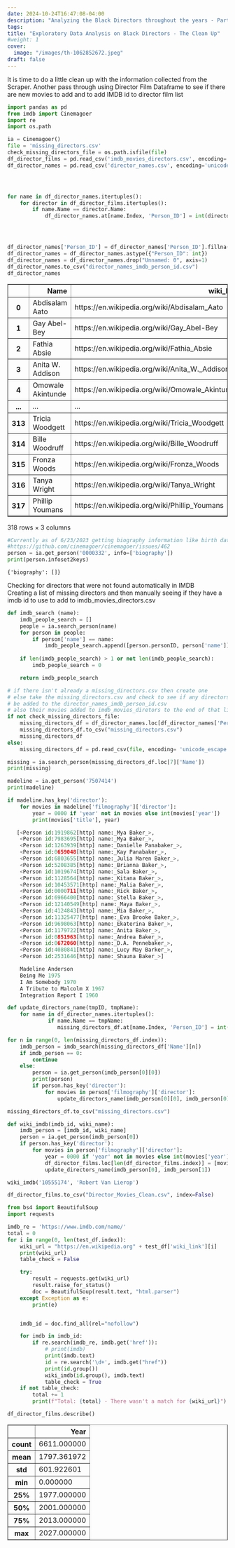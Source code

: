 ```yaml
---
date: 2024-10-24T16:47:08-04:00
description: "Analyzing the Black Directors throughout the years - Part II"
tags:
title: "Exploratory Data Analysis on Black Directors - The Clean Up"
#weight: 1
cover:
  image: "/images/th-1062852672.jpeg"
draft: false
---
```


It is time to do a little clean up with the information collected from the Scraper. Another pass through using Director Film Dataframe to see if there are new movies to add and to add IMDB id to director film list


```python
import pandas as pd
from imdb import Cinemagoer
import re
import os.path

ia = Cinemagoer()
file = 'missing_directors.csv'
check_missing_directors_file = os.path.isfile(file)
df_director_films = pd.read_csv('imdb_movies_directors.csv', encoding= 'unicode_escape')
df_director_names = pd.read_csv('director_names.csv', encoding='unicode_escape')




for name in df_director_names.itertuples(): 
    for director in df_director_films.itertuples(): 
        if name.Name == director.Name:
            df_director_names.at[name.Index, 'Person_ID'] = int(director.Person_ID)




df_director_names['Person_ID'] = df_director_names['Person_ID'].fillna(0)
df_director_names = df_director_names.astype({"Person_ID": int})
df_director_names = df_director_names.drop("Unnamed: 0", axis=1)
df_director_names.to_csv("director_names_imdb_person_id.csv")
df_director_names
```




<div>
<style scoped>
    .dataframe tbody tr th:only-of-type {
        vertical-align: middle;
    }

    .dataframe tbody tr th {
        vertical-align: top;
    }

    .dataframe thead th {
        text-align: right;
    }
</style>
<table border="1" class="dataframe">
  <thead>
    <tr style="text-align: right;">
      <th></th>
      <th>Name</th>
      <th>wiki_link</th>
      <th>Person_ID</th>
    </tr>
  </thead>
  <tbody>
    <tr>
      <th>0</th>
      <td>Abdisalam Aato</td>
      <td>https://en.wikipedia.org/wiki/Abdisalam_Aato</td>
      <td>0</td>
    </tr>
    <tr>
      <th>1</th>
      <td>Gay Abel-Bey</td>
      <td>https://en.wikipedia.org/wiki/Gay_Abel-Bey</td>
      <td>8498</td>
    </tr>
    <tr>
      <th>2</th>
      <td>Fathia Absie</td>
      <td>https://en.wikipedia.org/wiki/Fathia_Absie</td>
      <td>7280958</td>
    </tr>
    <tr>
      <th>3</th>
      <td>Anita W. Addison</td>
      <td>https://en.wikipedia.org/wiki/Anita_W._Addison</td>
      <td>11697</td>
    </tr>
    <tr>
      <th>4</th>
      <td>Omowale Akintunde</td>
      <td>https://en.wikipedia.org/wiki/Omowale_Akintunde</td>
      <td>0</td>
    </tr>
    <tr>
      <th>...</th>
      <td>...</td>
      <td>...</td>
      <td>...</td>
    </tr>
    <tr>
      <th>313</th>
      <td>Tricia Woodgett</td>
      <td>https://en.wikipedia.org/wiki/Tricia_Woodgett</td>
      <td>0</td>
    </tr>
    <tr>
      <th>314</th>
      <td>Bille Woodruff</td>
      <td>https://en.wikipedia.org/wiki/Bille_Woodruff</td>
      <td>937306</td>
    </tr>
    <tr>
      <th>315</th>
      <td>Fronza Woods</td>
      <td>https://en.wikipedia.org/wiki/Fronza_Woods</td>
      <td>0</td>
    </tr>
    <tr>
      <th>316</th>
      <td>Tanya Wright</td>
      <td>https://en.wikipedia.org/wiki/Tanya_Wright</td>
      <td>942859</td>
    </tr>
    <tr>
      <th>317</th>
      <td>Phillip Youmans</td>
      <td>https://en.wikipedia.org/wiki/Phillip_Youmans</td>
      <td>0</td>
    </tr>
  </tbody>
</table>
<p>318 rows × 3 columns</p>
</div>




```python
#Currently as of 6/23/2023 getting biography information like birth dates is not working
#https://github.com/cinemagoer/cinemagoer/issues/462
person = ia.get_person('0000332', info=['biography'])
print(person.infoset2keys)
```

    {'biography': []}


Checking for directors that were not found automatically in IMDB  
Creating a list of missing directors and then manually seeing if they have a imdb id to use to add to imdb_movies_directors.csv


```python
def imdb_search (name):
    imdb_people_search = []
    people = ia.search_person(name)
    for person in people:            
        if person['name'] == name:
            imdb_people_search.append([person.personID, person['name']])
    
    if len(imdb_people_search) > 1 or not len(imdb_people_search):
        imdb_people_search = 0

    return imdb_people_search

# if there isn't already a missing_directors.csv then create one
# else take the missing_directors.csv and check to see if any directors can 
# be added to the director_names_imdb_person_id.csv
# also their movies added to imdb_movies_diretors to the end of that list
if not check_missing_directors_file:
    missing_directors_df = df_director_names.loc[df_director_names['Person_ID'] == 0]
    missing_directors_df.to_csv("missing_directors.csv")
    missing_directors_df
else:
    missing_directors_df = pd.read_csv(file, encoding= 'unicode_escape')

missing = ia.search_person(missing_directors_df.loc[7]['Name'])
print(missing)

madeline = ia.get_person('7507414')
print(madeline)

if madeline.has_key('director'):
    for movies in madeline['filmography']['director']:
        year = 0000 if 'year' not in movies else int(movies['year']) 
        print(movies['title'], year)
```

```python
   [<Person id:1919862[http] name:_Mya Baker_>, 
    <Person id:7983695[http] name:_Mya Baker_>, 
    <Person id:1263939[http] name:_Danielle Panabaker_>, 
    <Person id:0659048[http] name:_Kay Panabaker_>, 
    <Person id:6803655[http] name:_Julia Maren Baker_>,
    <Person id:5208385[http] name:_Brianna Baker_>,
    <Person id:1019674[http] name:_Sala Baker_>,
    <Person id:1128564[http] name:_Kitana Baker_>,
    <Person id:10453571[http] name:_Malia Baker_>, 
    <Person id:0000711[http] name:_Rick Baker_>, 
    <Person id:6966400[http] name:_Stella Baker_>, 
    <Person id:12140549[http] name:_Maya Baker_>, 
    <Person id:4124843[http] name:_Mia Baker_>, 
    <Person id:11325477[http] name:_Eva Brooke Baker_>,
    <Person id:9698063[http] name:_Ekaterina Baker_>, 
    <Person id:1179722[http] name:_Anita Baker_>, 
    <Person id:0851963[http] name:_Andrea Baker_>,
    <Person id:0672060[http] name:_D.A. Pennebaker_>,
    <Person id:4080841[http] name:_Lucy May Barker_>,
    <Person id:2531646[http] name:_Shauna Baker_>]

    Madeline Anderson
    Being Me 1975
    I Am Somebody 1970
    A Tribute to Malcolm X 1967
    Integration Report I 1960
```


```python
def update_directors_name(tmpID, tmpName):
    for name in df_director_names.itertuples(): 
             if name.Name == tmpName:                
                missing_directors_df.at[name.Index, 'Person_ID'] = int(tmpID)

for n in range(0, len(missing_directors_df.index)):
    imdb_person = imdb_search(missing_directors_df['Name'][n])
    if imdb_person == 0:
        continue
    else:
        person = ia.get_person(imdb_person[0][0])
        print(person)
        if person.has_key('director'):
            for movies in person['filmography']['director']:                
                update_directors_name(imdb_person[0][0], imdb_person[0][1])                            

```


```python
missing_directors_df.to_csv("missing_directors.csv")
```


```python
def wiki_imdb(imdb_id, wiki_name):
    imdb_person = [imdb_id, wiki_name]
    person = ia.get_person(imdb_person[0])
    if person.has_key('director'):
        for movies in person['filmography']['director']:
            year = 0000 if 'year' not in movies else int(movies['year'])            
            df_director_films.loc[len(df_director_films.index)] = [movies.movieID, movies['title'], year, imdb_person[0], imdb_person[1]]
            update_directors_name(imdb_person[0], imdb_person[1])            
```


```python
wiki_imdb('10555174', 'Robert Van Lierop')

df_director_films.to_csv("Director_Movies_Clean.csv", index=False)
```


```python
from bs4 import BeautifulSoup
import requests

imdb_re = 'https://www.imdb.com/name/'
total = 0
for i in range(0, len(test_df.index)):   
    wiki_url = "https://en.wikipedia.org" + test_df['wiki_link'][i]   
    print(wiki_url)  
    table_check = False

    try:
        result = requests.get(wiki_url)
        result.raise_for_status()
        doc = BeautifulSoup(result.text, "html.parser")
    except Exception as e:
        print(e)


    imdb_id = doc.find_all(rel="nofollow")

    for imdb in imdb_id:        
        if re.search(imdb_re, imdb.get('href')):            
            # print(imdb)
            print(imdb.text)
            id = re.search('\d+', imdb.get("href"))
            print(id.group())
            wiki_imdb(id.group(), imdb.text)
            table_check = True            
    if not table_check:        
        total += 1
        print(f"Total: {total} - There wasn't a match for {wiki_url}")

```


```python
df_director_films.describe()
```




<div>
<style scoped>
    .dataframe tbody tr th:only-of-type {
        vertical-align: middle;
    }

    .dataframe tbody tr th {
        vertical-align: top;
    }

    .dataframe thead th {
        text-align: right;
    }
</style>
<table border="1" class="dataframe">
  <thead>
    <tr style="text-align: right;">
      <th></th>
      <th>Year</th>
    </tr>
  </thead>
  <tbody>
    <tr>
      <th>count</th>
      <td>6611.000000</td>
    </tr>
    <tr>
      <th>mean</th>
      <td>1797.361972</td>
    </tr>
    <tr>
      <th>std</th>
      <td>601.922601</td>
    </tr>
    <tr>
      <th>min</th>
      <td>0.000000</td>
    </tr>
    <tr>
      <th>25%</th>
      <td>1977.000000</td>
    </tr>
    <tr>
      <th>50%</th>
      <td>2001.000000</td>
    </tr>
    <tr>
      <th>75%</th>
      <td>2013.000000</td>
    </tr>
    <tr>
      <th>max</th>
      <td>2027.000000</td>
    </tr>
  </tbody>
</table>
</div>


